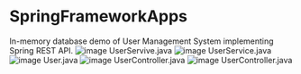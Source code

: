 # SpringFrameworkApps

In-memory database demo of  User Management System implementing Spring REST API.
![image](https://user-images.githubusercontent.com/89345896/217187871-dc157f90-5e50-4ba0-af21-3c8b3e124fda.png)  UserServive.java
![image](https://user-images.githubusercontent.com/89345896/217187962-f3d8236e-77cd-40d3-afc0-40569c8b963b.png)  UserService.java
![image](https://user-images.githubusercontent.com/89345896/217188057-4d283531-1bd6-47a6-9a4b-796fd5878b67.png)  User.java
![image](https://user-images.githubusercontent.com/89345896/217188336-38ac506a-f333-4ef4-8bbf-f963853a8978.png)  UserController.java
![image](https://user-images.githubusercontent.com/89345896/217188488-07d0f5ed-6a59-4c61-b695-2d6df9f23215.png)  UserController.java



